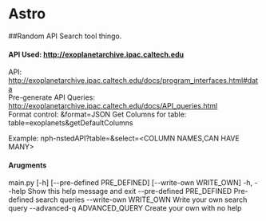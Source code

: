 # Astro
##Random API Search tool thingo. 

#### API Used: http://exoplanetarchive.ipac.caltech.edu
API:                        http://exoplanetarchive.ipac.caltech.edu/docs/program_interfaces.html#data<br>
Pre-generate API Queries:   http://exoplanetarchive.ipac.caltech.edu/docs/API_queries.html<br>
Format control:             &format=JSON
Get Columns for table:      table=exoplanets&getDefaultColumns


Example:
    <Standard URL>nph-nstedAPI?table=<TABLENAME>&select=<COLUMN NAMES,CAN HAVE MANY>
    
    
#### Arugments
main.py [-h] [--pre-defined PRE_DEFINED] [--write-own WRITE_OWN]
  -h, --help                                      Show this help message and exit
  --pre-defined PRE_DEFINED                       Pre-defined search queries
  --write-own WRITE_OWN                           Write your own search query
  --advanced-q ADVANCED_QUERY                     Create your own with no help <Typing a URL> 
